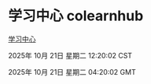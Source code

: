 # 学习中心 colearnhub
[学习中心](http://59.174.9.160:56308/colearnhub/)

2025年 10月 21日 星期二 12:20:02 CST

2025年 10月 21日 星期二 04:20:02 GMT
